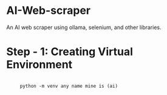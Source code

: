 # AI-Web-scraper
An AI web scraper using ollama, selenium, and other libraries.

<h1> Step - 1: Creating Virtual Environment </h1>
<code>
     python -m venv any name mine is (ai)
</code>
